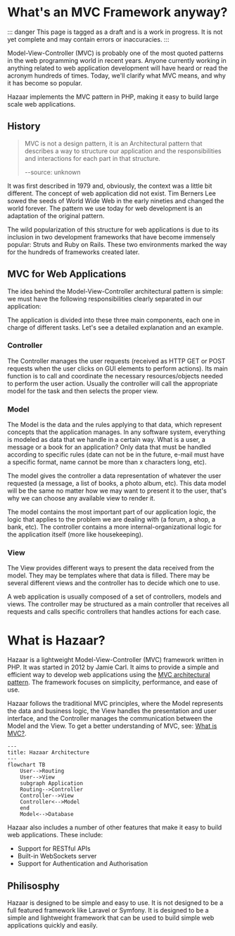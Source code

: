 # What's an MVC Framework anyway?

::: danger
This page is tagged as a draft and is a work in progress.  It is not yet complete and may contain errors or inaccuracies.
:::

Model-View-Controller (MVC) is probably one of the most quoted patterns in the web programming world in recent years. Anyone currently working in anything related to web application development will have heard or read the acronym hundreds of times. Today, we'll clarify what MVC means, and why it has become so popular. 

Hazaar implements the MVC pattern in PHP, making it easy to build large scale web applications.

## History

> MVC is not a design pattern, it is an Architectural pattern that describes a way to structure our application and the responsibilities and interactions  for each part in that structure.
>
> --source: unknown

It was first described in 1979 and, obviously, the context was a little bit different. The concept of web application did not exist. Tim Berners Lee sowed the seeds of World Wide Web in the early nineties and changed the world forever. The pattern we use today for web development is an adaptation of the original pattern.

The wild popularization of this structure for web applications is due to its inclusion in two development frameworks that have become immensely popular: Struts and Ruby on Rails. These two environments marked the way for the hundreds of frameworks created later.

## MVC for Web Applications

The idea behind the Model-View-Controller architectural pattern is simple: we must have the following responsibilities clearly separated in our application:

The application is divided into these three main components, each one in charge of different tasks. Let's see a detailed explanation and an example.

### Controller

The Controller manages the user requests (received as HTTP GET or POST requests when the user clicks on GUI elements to perform actions). Its main function is to call and coordinate the necessary resources/objects needed to perform the user action. Usually the controller will call the appropriate model for the task and then selects the proper view.

### Model

The Model is the data and the rules applying to that data, which represent concepts that the application manages. In any software system, everything is modeled as data that we handle in a certain way. What is a user, a message or a book for an application? Only data that must be handled according to specific rules (date can not be in the future, e-mail must have a specific format, name cannot be more than x characters long, etc).

The model gives the controller a data representation of whatever the user requested (a message, a list of books, a photo album, etc). This data model will be the same no matter how we may want to present it to the user, that's why we can choose any available view to render it.

The model contains the most important part of our application logic, the logic that applies to the problem we are dealing with (a forum, a shop, a bank, etc). The controller contains a more internal-organizational logic for the application itself (more like housekeeping).

### View

The View provides different ways to present the data received from the model. They may be templates where that data is filled. There may be several different views and the controller has to decide which one to use.

A web application is usually composed of a set of controllers, models and views. The controller may be structured as a main controller that receives all requests and calls specific controllers that handles actions for each case.

# What is Hazaar?

Hazaar is a lightweight Model-View-Controller (MVC) framework written in PHP.  It was started in 2012 by Jamie Carl. It aims to provide a simple and efficient way to develop web applications using the [MVC architectural pattern](/guide/what-is-mvc). The framework focuses on simplicity, performance, and ease of use.

Hazaar follows the traditional MVC principles, where the Model represents the data and business logic, the View handles the presentation and user interface, and the Controller manages the communication between the Model and the View.  To get a better understanding of MVC, see: [What is MVC?](/guide/what-is-mvc).

```mermaid
---
title: Hazaar Architecture
---
flowchart TB
    User-->Routing
    User-->View
    subgraph Application
    Routing-->Controller
    Controller-->View
    Controller<-->Model
    end
    Model<-->Database
```

Hazaar also includes a number of other features that make it easy to build web applications.  These include:

* Support for RESTful APIs
* Built-in WebSockets server
* Support for Authentication and Authorisation

## Philisosphy

Hazaar is designed to be simple and easy to use.  It is not designed to be a full featured framework like Laravel or Symfony.  It is designed to be a simple and lightweight framework that can be used to build simple web applications quickly and easily.
